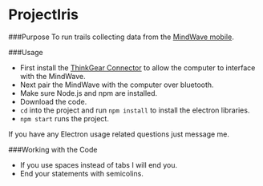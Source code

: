# ProjectIris
###Purpose
To run trails collecting data from the [MindWave mobile](http://store.neurosky.com/pages/mindwave). 

###Usage
- First install the [ThinkGear Connector](http://developer.neurosky.com/docs/doku.php?id=thinkgear_connector_tgc) to allow the computer to interface with the MindWave.
- Next pair the MindWave with the computer over bluetooth.
- Make sure Node.js and npm are installed. 
- Download the code.
- `cd` into the project and run `npm install` to install the electron libraries.
- `npm start` runs the project. 

If you have any Electron usage related questions just message me. 

###Working with the Code
- If you use spaces instead of tabs I will end you. 
- End your statements with semicolins. 
